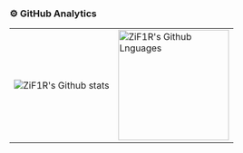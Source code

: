 <!--
**ZiF1R/ZiF1R** is a ✨ _special_ ✨ repository because its `README.md` (this file) appears on your GitHub profile.

Here are some ideas to get you started:

- 🔭 I’m currently working on ...
- 🌱 I’m currently learning ...
- 👯 I’m looking to collaborate on ...
- 🤔 I’m looking for help with ...
- 💬 Ask me about ...
- 📫 How to reach me: ...
- 😄 Pronouns: ...
- ⚡ Fun fact: ...


-->


### ⚙️ GitHub Analytics

<table>
  <tr>
    <td>
      <img align="center" src="https://github-readme-streak-stats.herokuapp.com?user=ZiF1R&theme=material-palenight&hide_border=true" alt="ZiF1R's Github stats" />
    </td>
    <td>
      <img height="195px" align="center" alt="ZiF1R's Github Lnguages" src="https://github-readme-stats-eight-theta.vercel.app/api/top-langs/?username=ZiF1R&theme=material-palenight&layout=compact&hide_border=true" />
    </td>
  </tr>
</table>
